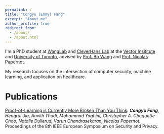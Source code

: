 ```yaml
---
permalink: /
title: "Congyu (Emmy) Fang"
excerpt: "About me"
author_profile: true
redirect_from: 
  - /about/
  - /about.html
---
```


I'm a PhD student at [WangLab](https://wanglab.ai/) and [CleverHans Lab](https://cleverhans-lab.github.io/) at 
the [Vector Insititute](https://vectorinstitute.ai/) and 
[University of Toronto](https://www.utoronto.ca/), advised by [Prof. Bo Wang](https://vectorinstitute.ai/team/bo-wang/) and 
[Prof. Nicolas Papernot](https://www.papernot.fr/). 

My research focuses on the intersection of computer security, machine learning, 
and application on healthcare. 

Publications
======
<a href="https://arxiv.org/abs/2208.03567" target="_blank">Proof-of-Learning is Currently More Broken Than You Think</a>.
              <i><b>Congyu Fang</b>, Hengrui Jia, Anvith Thudi, Mohammad Yaghini, Christopher A. Choquette-Choo, Natalie Dullerud, Varun Chandrasekaran, Nicolas Papernot.</i>
              Proceedings of the 8th IEEE European Symposium on Security and Privacy.

